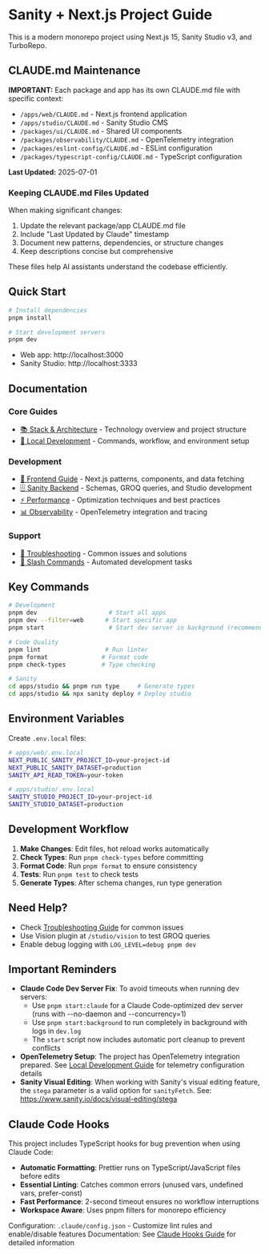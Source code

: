 # Sanity + Next.js Project Guide

This is a modern monorepo project using Next.js 15, Sanity Studio v3, and TurboRepo.

## CLAUDE.md Maintenance

**IMPORTANT:** Each package and app has its own CLAUDE.md file with specific context:

- `/apps/web/CLAUDE.md` - Next.js frontend application
- `/apps/studio/CLAUDE.md` - Sanity Studio CMS
- `/packages/ui/CLAUDE.md` - Shared UI components
- `/packages/observability/CLAUDE.md` - OpenTelemetry integration
- `/packages/eslint-config/CLAUDE.md` - ESLint configuration
- `/packages/typescript-config/CLAUDE.md` - TypeScript configuration

**Last Updated:** 2025-07-01

### Keeping CLAUDE.md Files Updated

When making significant changes:

1. Update the relevant package/app CLAUDE.md file
2. Include "Last Updated by Claude" timestamp
3. Document new patterns, dependencies, or structure changes
4. Keep descriptions concise but comprehensive

These files help AI assistants understand the codebase efficiently.

## Quick Start

```bash
# Install dependencies
pnpm install

# Start development servers
pnpm dev
```

- Web app: http://localhost:3000
- Sanity Studio: http://localhost:3333

## Documentation

### Core Guides

- [📚 Stack & Architecture](./docs/stack.md) - Technology overview and project structure
- [🚀 Local Development](./docs/local-development.md) - Commands, workflow, and environment setup

### Development

- [🎨 Frontend Guide](./docs/frontend.md) - Next.js patterns, components, and data fetching
- [🗄️ Sanity Backend](./docs/sanity-backend.md) - Schemas, GROQ queries, and Studio development
- [⚡ Performance](./docs/performance.md) - Optimization techniques and best practices
- [📊 Observability](./docs/observability.md) - OpenTelemetry integration and tracing

### Support

- [🔧 Troubleshooting](./docs/troubleshooting.md) - Common issues and solutions
- [🤖 Slash Commands](./docs/commands/README.md) - Automated development tasks

## Key Commands

```bash
# Development
pnpm dev                    # Start all apps
pnpm dev --filter=web      # Start specific app
pnpm start                  # Start dev server in background (recommended for AI assistants)

# Code Quality
pnpm lint                  # Run linter
pnpm format               # Format code
pnpm check-types          # Type checking

# Sanity
cd apps/studio && pnpm run type     # Generate types
cd apps/studio && npx sanity deploy # Deploy studio
```

## Environment Variables

Create `.env.local` files:

```bash
# apps/web/.env.local
NEXT_PUBLIC_SANITY_PROJECT_ID=your-project-id
NEXT_PUBLIC_SANITY_DATASET=production
SANITY_API_READ_TOKEN=your-token

# apps/studio/.env.local
SANITY_STUDIO_PROJECT_ID=your-project-id
SANITY_STUDIO_DATASET=production
```

## Development Workflow

1. **Make Changes**: Edit files, hot reload works automatically
2. **Check Types**: Run `pnpm check-types` before committing
3. **Format Code**: Run `pnpm format` to ensure consistency
4. **Tests**: Run `pnpm test` to check tests
5. **Generate Types**: After schema changes, run type generation

## Need Help?

- Check [Troubleshooting Guide](./docs/troubleshooting.md) for common issues
- Use Vision plugin at `/studio/vision` to test GROQ queries
- Enable debug logging with `LOG_LEVEL=debug pnpm dev`

## Important Reminders

- **Claude Code Dev Server Fix**: To avoid timeouts when running dev servers:
  - Use `pnpm start:claude` for a Claude Code-optimized dev server (runs with --no-daemon and --concurrency=1)
  - Use `pnpm start:background` to run completely in background with logs in `dev.log`
  - The `start` script now includes automatic port cleanup to prevent conflicts
- **OpenTelemetry Setup**: The project has OpenTelemetry integration prepared. See [Local Development Guide](./docs/local-development.md) for telemetry configuration details
- **Sanity Visual Editing**: When working with Sanity's visual editing feature, the `stega` parameter is a valid option for `sanityFetch`. See: https://www.sanity.io/docs/visual-editing/stega

## Claude Code Hooks

This project includes TypeScript hooks for bug prevention when using Claude Code:

- **Automatic Formatting**: Prettier runs on TypeScript/JavaScript files before edits
- **Essential Linting**: Catches common errors (unused vars, undefined vars, prefer-const)
- **Fast Performance**: 2-second timeout ensures no workflow interruptions
- **Workspace Aware**: Uses pnpm filters for monorepo efficiency

Configuration: `.claude/config.json` - Customize lint rules and enable/disable features
Documentation: See [Claude Hooks Guide](./docs/claude-hooks.md) for detailed information
